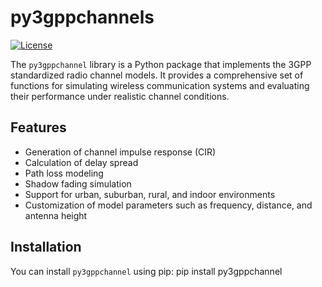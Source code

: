 # py3gppchannels

[![License](https://img.shields.io/badge/License-MIT-blue.svg)](https://opensource.org/licenses/MIT)

The `py3gppchannel` library is a Python package that implements the 3GPP standardized radio channel models. 
It provides a comprehensive set of functions for simulating wireless communication systems and evaluating their performance under realistic channel conditions.

## Features

- Generation of channel impulse response (CIR)
- Calculation of delay spread
- Path loss modeling
- Shadow fading simulation
- Support for urban, suburban, rural, and indoor environments
- Customization of model parameters such as frequency, distance, and antenna height

## Installation

You can install `py3gppchannel` using pip:
pip install py3gppchannel
